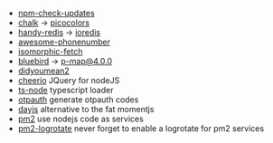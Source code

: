 
- [npm-check-updates](https://www.npmjs.com/package/npm-check-updates)
- [chalk](https://www.npmjs.com/package/chalk) -> [picocolors](https://www.npmjs.com/package/chalk)
- [handy-redis](https://www.npmjs.com/package/handy-redis) -> [ioredis](https://www.npmjs.com/package/ioredis)
- [awesome-phonenumber](https://www.npmjs.com/package/awesome-phonenumber)
- [isomorphic-fetch](https://www.npmjs.com/package/isomorphic-fetch)
- [bluebird](https://www.npmjs.com/package/bluebird) -> [p-map@4.0.0](https://www.npmjs.com/package/p-map)
- [didyoumean2](https://www.npmjs.com/package/didyoumean2)
- [cheerio](https://www.npmjs.com/package/cheerio) JQuery for nodeJS
- [ts-node](https://www.npmjs.com/package/ts-node) typescript loader
- [otpauth](https://www.npmjs.com/package/otpauth) generate otpauth codes
- [dayjs](https://www.npmjs.com/package/dayjs) alternative to the fat momentjs
- [pm2](https://www.npmjs.com/package/pm2) use nodejs code as services
- [pm2-logrotate](https://www.npmjs.com/package/pm2-logrotate) never forget to enable a logrotate for pm2 services
